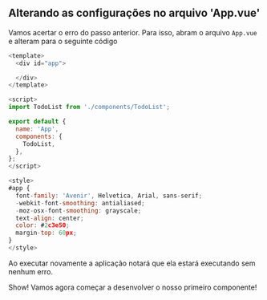 ## Alterando as configurações no arquivo 'App.vue'

Vamos acertar o erro do passo anterior. Para isso, abram o arquivo `App.vue` e alteram para o seguinte código

```javascript
<template>
  <div id="app">

  </div>
</template>

<script>
import TodoList from './components/TodoList';

export default {
  name: 'App',
  components: {
    TodoList,
  },
};
</script>

<style>
#app {
  font-family: 'Avenir', Helvetica, Arial, sans-serif;
  -webkit-font-smoothing: antialiased;
  -moz-osx-font-smoothing: grayscale;
  text-align: center;
  color: #2c3e50;
  margin-top: 60px;
}
</style>

```
Ao executar novamente a aplicação notará que ela estará executando sem nenhum erro. 

Show! Vamos agora começar a desenvolver o nosso primeiro componente! 